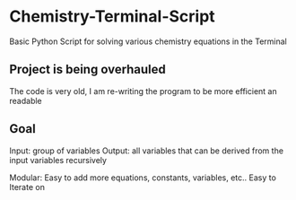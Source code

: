# Chemistry-Terminal-Script
Basic Python Script for solving various chemistry equations in the Terminal

## Project is being overhauled
The code is very old, I am re-writing the program to be more efficient an readable

## Goal
Input: group of variables
Output: all variables that can be derived from the input variables recursively

Modular: Easy to add more equations, constants, variables, etc.. 
Easy to Iterate on

